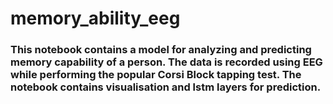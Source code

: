 # memory_ability_eeg
### This notebook contains a model for analyzing and predicting memory capability of a person. The data is recorded using EEG while performing the popular Corsi Block tapping test. The notebook contains visualisation and lstm layers for prediction.
